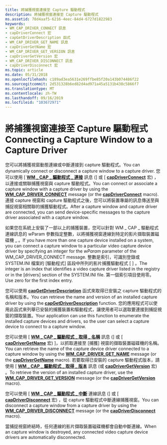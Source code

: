 ```yaml
---
title: 將捕獲視窗連接至 Capture 驅動程式
description: 將捕獲視窗連接至 Capture 驅動程式
ms.assetid: 78d4aaf5-6216-4eec-84d4-6727d1822983
keywords:
- WM_CAP_DRIVER_CONNECT 訊息
- capDriverConnect 宏
- capGetDriverDescription 函式
- WM_CAP_DRIVER_GET_NAME 訊息
- capDriverGetName 宏
- WM_CAP_DRIVER_GET_VERSION 訊息
- capDriverGetVersion 宏
- WM_CAP_DRIVER_DISCONNECT 訊息
- capDriverDisconnect 宏
ms.topic: article
ms.date: 05/31/2018
ms.openlocfilehash: c189ad3ea5631e269ffbe85f20a143b074486f22
ms.sourcegitcommit: 2d531328b6ed82d4ad971a45a5131b430c5866f7
ms.translationtype: MT
ms.contentlocale: zh-TW
ms.lasthandoff: 09/16/2019
ms.locfileid: "103672971"
---
```

# <a name="connecting-a-capture-window-to-a-capture-driver"></a><span data-ttu-id="34aa3-112">將捕獲視窗連接至 Capture 驅動程式</span><span class="sxs-lookup"><span data-stu-id="34aa3-112">Connecting a Capture Window to a Capture Driver</span></span>

<span data-ttu-id="34aa3-113">您可以將捕獲視窗動態連線或中斷連接到 capture 驅動程式。</span><span class="sxs-lookup"><span data-stu-id="34aa3-113">You can dynamically connect or disconnect a capture window to a capture driver.</span></span> <span data-ttu-id="34aa3-114">您可以使用 [ [**WM \_ CAP \_ 驅動程式 \_ 連接**](wm-cap-driver-connect.md) 訊息 (] 或 [ [**capDriverConnect**](/windows/desktop/api/Vfw/nf-vfw-capdriverconnect) 宏) ，以連接或關聯捕獲視窗與 capture 驅動程式。</span><span class="sxs-lookup"><span data-stu-id="34aa3-114">You can connect or associate a capture window with a capture driver by using the [**WM\_CAP\_DRIVER\_CONNECT**](wm-cap-driver-connect.md) message (or the [**capDriverConnect**](/windows/desktop/api/Vfw/nf-vfw-capdriverconnect) macro).</span></span> <span data-ttu-id="34aa3-115">連接 capture 視窗和 capture 驅動程式之後，您可以將裝置專屬的訊息傳送至與捕捉視窗相關聯的捕獲驅動程式。</span><span class="sxs-lookup"><span data-stu-id="34aa3-115">After a capture window and capture driver are connected, you can send device-specific messages to the capture driver associated with a capture window.</span></span>

<span data-ttu-id="34aa3-116">如果您在系統上安裝了一部以上的捕獲裝置，您可以針對 WM  \_ CAP \_ 驅動程式連線訊息的 wParam 參數指定整數，以將捕獲視窗連線到特定的影片擷取裝置磁碟機 \_ 。</span><span class="sxs-lookup"><span data-stu-id="34aa3-116">If you have more than one capture device installed on a system, you can connect a capture window to a particular video capture device driver by specifying an integer for the *wParam* parameter of the WM\_CAP\_DRIVER\_CONNECT message.</span></span> <span data-ttu-id="34aa3-117">整數是索引，可識別登錄或 SYSTEM.INI 檔案的 [驅動程式] 區段中所列的影片捕獲驅動程式 \[ \] 。</span><span class="sxs-lookup"><span data-stu-id="34aa3-117">The integer is an index that identifies a video capture driver listed in the registry or in the \[drivers\] section of the SYSTEM.INI file.</span></span> <span data-ttu-id="34aa3-118">第一個索引項目使用零。</span><span class="sxs-lookup"><span data-stu-id="34aa3-118">Use zero for the first index entry.</span></span>

<span data-ttu-id="34aa3-119">您可以使用 [**capGetDriverDescription**](/windows/desktop/api/Vfw/nf-vfw-capgetdriverdescriptiona) 函式來取得已安裝之 capture 驅動程式的名稱和版本。</span><span class="sxs-lookup"><span data-stu-id="34aa3-119">You can retrieve the name and version of an installed capture driver by using the [**capGetDriverDescription**](/windows/desktop/api/Vfw/nf-vfw-capgetdriverdescriptiona) function.</span></span> <span data-ttu-id="34aa3-120">您的應用程式可以使用此函式來列舉已安裝的捕獲裝置和驅動程式，讓使用者可以選取要連接到捕捉視窗的擷取裝置。</span><span class="sxs-lookup"><span data-stu-id="34aa3-120">Your application can use this function to enumerate the installed capture devices and drivers, so the user can select a capture device to connect to a capture window.</span></span>

<span data-ttu-id="34aa3-121">您可以使用 [ [**WM \_ CAP \_ 驅動程式 \_ 取得 \_ 名稱**](wm-cap-driver-get-name.md) 訊息 (] 或 [ [**capDriverGetName**](/windows/desktop/api/Vfw/nf-vfw-capdrivergetname) 宏) ]，以抓取連接至 [捕獲] 視窗的擷取裝置磁碟機的名稱。</span><span class="sxs-lookup"><span data-stu-id="34aa3-121">You can retrieve the name of the capture device driver connected to a capture window by using the [**WM\_CAP\_DRIVER\_GET\_NAME**](wm-cap-driver-get-name.md) message (or the [**capDriverGetName**](/windows/desktop/api/Vfw/nf-vfw-capdrivergetname) macro).</span></span> <span data-ttu-id="34aa3-122">若要取得已安裝的 capture 驅動程式版本，請使用 [ [**WM \_ CAP \_ 驅動程式 \_ 取得 \_ 版本**](wm-cap-driver-get-version.md) 訊息 (或 [**capDriverGetVersion**](/windows/desktop/api/Vfw/nf-vfw-capdrivergetversion) 宏) 。</span><span class="sxs-lookup"><span data-stu-id="34aa3-122">To retrieve the version of an installed capture driver, use the [**WM\_CAP\_DRIVER\_GET\_VERSION**](wm-cap-driver-get-version.md) message (or the [**capDriverGetVersion**](/windows/desktop/api/Vfw/nf-vfw-capdrivergetversion) macro).</span></span>

<span data-ttu-id="34aa3-123">您可以使用 [ [**WM \_ CAP \_ 驅動程式 \_ 中斷**](wm-cap-driver-disconnect.md) 連線訊息 (] 或 [ [**capDriverDisconnect**](/windows/desktop/api/Vfw/nf-vfw-capdriverdisconnect) 宏) ，從 capture 驅動程式中斷連線捕獲視窗。</span><span class="sxs-lookup"><span data-stu-id="34aa3-123">You can disconnect a capture window from a capture driver by using the [**WM\_CAP\_DRIVER\_DISCONNECT**](wm-cap-driver-disconnect.md) message (or the [**capDriverDisconnect**](/windows/desktop/api/Vfw/nf-vfw-capdriverdisconnect) macro).</span></span>

<span data-ttu-id="34aa3-124">當捕捉視窗終結時，任何連線的影片擷取裝置磁碟機都會自動中斷連線。</span><span class="sxs-lookup"><span data-stu-id="34aa3-124">When an capture window is destroyed, any connected video capture device drivers are automatically disconnected.</span></span>

 

 




